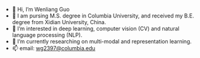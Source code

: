 - 👋 Hi, I’m Wenliang Guo
- :school: I am pursing M.S. degree in Columbia University, and received my B.E. degree from Xidian University, China.
- 👀 I’m interested in deep learning, computer vision (CV) and natural language processing (NLP).
- 🌱 I’m currently researching on multi-modal and representation learning. 
- 📫 email: wg2397@columbia.edu

<!---
BrightGuo048/BrightGuo048 is a ✨ special ✨ repository because its `README.md` (this file) appears on your GitHub profile.
You can click the Preview link to take a look at your changes.
--->
